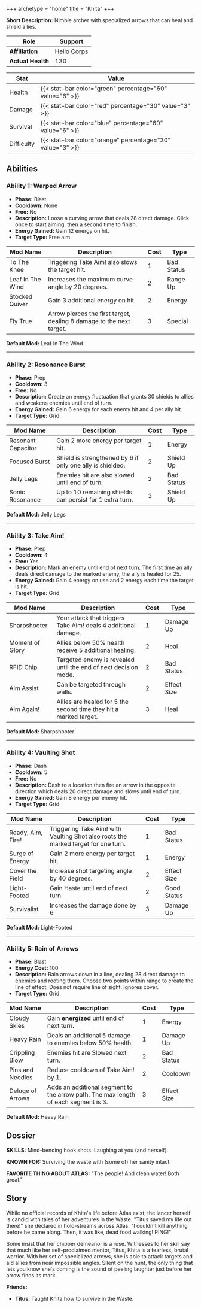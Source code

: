 +++
archetype = "home"
title = "Khita"
+++

**Short Description:** Nimble archer with specialized arrows that can heal and shield allies.

| **Role**          | Support     |
| ----------------- | ----------- |
| **Affiliation**   | Helio Corps |
| **Actual Health** | 130         |

| **Stat**   | **Value**                                                 |
| ---------- | --------------------------------------------------------- |
| Health     | {{< stat-bar color="green" percentage="60" value="6" >}}  |
| Damage     | {{< stat-bar color="red" percentage="30" value="3" >}}    |
| Survival   | {{< stat-bar color="blue" percentage="60" value="6" >}}   |
| Difficulty | {{< stat-bar color="orange" percentage="30" value="3" >}} |

## Abilities

### Ability 1: Warped Arrow

- **Phase:** Blast
- **Cooldown:** None
- **Free:** No
- **Description:** Loose a curving arrow that deals 28 direct damage. Click once to start aiming, then a second time to finish.
- **Energy Gained:** Gain 12 energy on hit.
- **Target Type:** Free aim

| **Mod Name**     | **Description**                                                      | **Cost** | **Type**   |
| ---------------- | -------------------------------------------------------------------- | -------- | ---------- |
| To The Knee      | Triggering Take Aim! also slows the target hit.                      | 1        | Bad Status |
| Leaf In The Wind | Increases the maximum curve angle by 20 degrees.                     | 2        | Range Up   |
| Stocked Quiver   | Gain 3 additional energy on hit.                                     | 2        | Energy     |
| Fly True         | Arrow pierces the first target, dealing 8 damage to the next target. | 3        | Special    |

**Default Mod:** Leaf In The Wind

---

### Ability 2: Resonance Burst

- **Phase:** Prep
- **Cooldown:** 3
- **Free:** No
- **Description:** Create an energy fluctuation that grants 30 shields to allies and weakens enemies until end of turn.
- **Energy Gained:** Gain 6 energy for each enemy hit and 4 per ally hit.
- **Target Type:** Grid

| **Mod Name**       | **Description**                                           | **Cost** | **Type**   |
| ------------------ | --------------------------------------------------------- | -------- | ---------- |
| Resonant Capacitor | Gain 2 more energy per target hit.                        | 1        | Energy     |
| Focused Burst      | Shield is strengthened by 6 if only one ally is shielded. | 2        | Shield Up  |
| Jelly Legs         | Enemies hit are also slowed until end of turn.            | 2        | Bad Status |
| Sonic Resonance    | Up to 10 remaining shields can persist for 1 extra turn.  | 3        | Shield Up  |

**Default Mod:** Jelly Legs

---

### Ability 3: Take Aim!

- **Phase:** Prep
- **Cooldown:** 4
- **Free:** Yes
- **Description:** Mark an enemy until end of next turn. The first time an ally deals direct damage to the marked enemy, the ally is healed for 25.
- **Energy Gained:** Gain 4 energy on use and 2 energy each time the target is hit.
- **Target Type:** Grid

| **Mod Name**    | **Description**                                                   | **Cost** | **Type**    |
| --------------- | ----------------------------------------------------------------- | -------- | ----------- |
| Sharpshooter    | Your attack that triggers Take Aim! deals 4 additional damage.    | 1        | Damage Up   |
| Moment of Glory | Allies below 50% health receive 5 additional healing.             | 2        | Heal        |
| RFID Chip       | Targeted enemy is revealed until the end of next decision mode.   | 2        | Bad Status  |
| Aim Assist      | Can be targeted through walls.                                    | 2        | Effect Size |
| Aim Again!      | Allies are healed for 5 the second time they hit a marked target. | 3        | Heal        |

**Default Mod:** Sharpshooter

---

### Ability 4: Vaulting Shot

- **Phase:** Dash
- **Cooldown:** 5
- **Free:** No
- **Description:** Dash to a location then fire an arrow in the opposite direction which deals 20 direct damage and slows until end of turn.
- **Energy Gained:** Gain 8 energy per enemy hit.
- **Target Type:** Grid

| **Mod Name**      | **Description**                                                                    | **Cost** | **Type**    |
| ----------------- | ---------------------------------------------------------------------------------- | -------- | ----------- |
| Ready, Aim, Fire! | Triggering Take Aim! with Vaulting Shot also roots the marked target for one turn. | 1        | Bad Status  |
| Surge of Energy   | Gain 2 more energy per target hit.                                                 | 1        | Energy      |
| Cover the Field   | Increase shot targeting angle by 40 degrees.                                       | 2        | Effect Size |
| Light-Footed      | Gain Haste until end of next turn.                                                 | 2        | Good Status |
| Survivalist       | Increases the damage done by 6                                                     | 3        | Damage Up   |

**Default Mod:** Light-Footed

---

### Ability 5: Rain of Arrows

- **Phase:** Blast
- **Energy Cost:** 100
- **Description:** Rain arrows down in a line, dealing 28 direct damage to enemies and rooting them. Choose two points within range to create the line of effect. Does not require line of sight. Ignores cover.
- **Target Type:** Grid

| **Mod Name**     | **Description**                                                                    | **Cost** | **Type**    |
| ---------------- | ---------------------------------------------------------------------------------- | -------- | ----------- |
| Cloudy Skies     | Gain **energized** until end of next turn.                                         | 1        | Energy      |
| Heavy Rain       | Deals an additional 5 damage to enemies below 50% health.                          | 1        | Damage Up   |
| Crippling Blow   | Enemies hit are Slowed next turn.                                                  | 2        | Bad Status  |
| Pins and Needles | Reduce cooldown of Take Aim! by 1.                                                 | 2        | Cooldown    |
| Deluge of Arrows | Adds an additional segment to the arrow path. The max length of each segment is 3. | 3        | Effect Size |

**Default Mod:** Heavy Rain

## Dossier

**SKILLS:** Mind-bending hook shots. Laughing at you (and herself).

**KNOWN FOR:** Surviving the waste with (some of) her sanity intact.

**FAVORITE THING ABOUT ATLAS:** "The people! And clean water! Both great."

## Story

While no official records of Khita's life before Atlas exist, the lancer herself is candid with tales of her adventures in the Waste. "Titus saved my life out there!" she declared in holo-streams across Atlas. "I couldn't kill anything before he came along. Then, it was like, dead food walking! PING!"

Some insist that her chipper demeanor is a ruse. Witnesses to her skill say that much like her self-proclaimed mentor, Titus, Khita is a fearless, brutal warrior. With her set of specialized arrows, she is able to attack targets and aid allies from near impossible angles. Silent on the hunt, the only thing that lets you know she's coming is the sound of peeling laughter just before her arrow finds its mark.

**Friends:**

- **Titus:** Taught Khita how to survive in the Waste.
